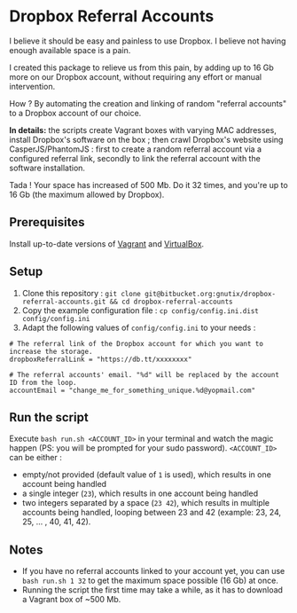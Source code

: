 # Dropbox Referral Accounts

I believe it should be easy and painless to use Dropbox. I believe not having enough available space is a pain.

I created this package to relieve us from this pain, by adding up to 16 Gb more on our Dropbox account, without
requiring any effort or manual intervention.

How ? By automating the creation and linking of random "referral accounts" to a Dropbox account of our choice.

**In details:** the scripts create Vagrant boxes with varying MAC addresses, install Dropbox's software on the box ;
then crawl Dropbox's website using CasperJS/PhantomJS : first to create a random referral account via a configured
referral link, secondly to link the referral account with the software installation.

Tada ! Your space has increased of 500 Mb. Do it 32 times, and you're up to 16 Gb (the maximum allowed by Dropbox).

## Prerequisites

Install up-to-date versions of [Vagrant](https://www.vagrantup.com/downloads.html) and
[VirtualBox](https://www.virtualbox.org/wiki/Downloads).

## Setup

1. Clone this repository : `git clone git@bitbucket.org:gnutix/dropbox-referral-accounts.git && cd dropbox-referral-accounts`
2. Copy the example configuration file : `cp config/config.ini.dist config/config.ini`
3. Adapt the following values of `config/config.ini` to your needs :

```
# The referral link of the Dropbox account for which you want to increase the storage.
dropboxReferralLink = "https://db.tt/xxxxxxxx"
 
# The referral accounts' email. "%d" will be replaced by the account ID from the loop.
accountEmail = "change_me_for_something_unique.%d@yopmail.com" 
```

## Run the script

Execute `bash run.sh <ACCOUNT_ID>` in your terminal and watch the magic happen (PS: you will be prompted for your sudo
password).
`<ACCOUNT_ID>` can be either :

* empty/not provided (default value of `1` is used), which results in one account being handled
* a single integer (`23`), which results in one account being handled
* two integers separated by a space (`23 42`), which results in multiple accounts being handled, looping between
  23 and 42 (example: 23, 24, 25, ... , 40, 41, 42).

## Notes

* If you have no referral accounts linked to your account yet, you can use `bash run.sh 1 32` to get the maximum space
possible (16 Gb) at once.
* Running the script the first time may take a while, as it has to download a Vagrant box of ~500 Mb.

